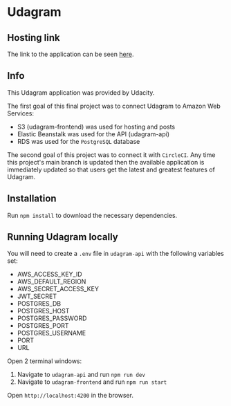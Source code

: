 # Udagram

## Hosting link
The link to the application can be seen [here](http://udagram-hosting.s3-website.us-east-2.amazonaws.com/home).

## Info
This Udagram application was provided by Udacity. 

The first goal of this final project was to connect Udagram to Amazon Web Services:

- S3 (udagram-frontend) was used for hosting and posts
- Elastic Beanstalk was used for the API (udagram-api) 
- RDS was used for the `PostgreSQL` database 

The second goal of this project was to connect it with `CircleCI`. Any time this project's main branch is updated then the available application is immediately updated so that users get the latest and greatest features of Udagram.

## Installation

Run `npm install` to download the necessary dependencies.

## Running Udagram locally

You will need to create a `.env` file in `udagram-api` with the following variables set:
- AWS_ACCESS_KEY_ID
- AWS_DEFAULT_REGION
- AWS_SECRET_ACCESS_KEY
- JWT_SECRET
- POSTGRES_DB
- POSTGRES_HOST
- POSTGRES_PASSWORD
- POSTGRES_PORT
- POSTGRES_USERNAME
- PORT 
- URL

Open 2 terminal windows:
1. Navigate to `udagram-api` and run `npm run dev`
2. Navigate to `udagram-frontend` and run `npm run start`

Open `http://localhost:4200` in the browser.
